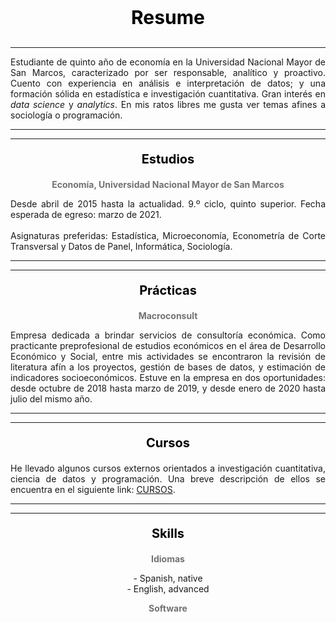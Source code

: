 <p align="center" style="font-size:30px; color: black;"><b>Resume</b></p>

---

<p align="justify">Estudiante de quinto año de economía en la Universidad Nacional Mayor de San Marcos, caracterizado por ser responsable, analítico y proactivo. Cuento con experiencia en análisis e interpretación de datos; y una formación sólida en estadística e investigación cuantitativa. Gran interés en <i>data science</i> y <i>analytics</i>. En mis ratos libres me gusta ver temas afines a sociología o programación.</p>

---
---

<p align="center" style="font-size:20px; color: black;"><b>Estudios</b></p>

<p align="center" style="font-size:14px; color: #727272;"><b>Economía, Universidad Nacional Mayor de San Marcos</b></p>

<!--<img src="images/LogoSanmarcos.png?raw=true" width="270" height="71" />-->
<p align="justify">Desde abril de 2015 hasta la actualidad. 9.º ciclo, quinto superior. Fecha esperada de egreso: marzo de 2021.
  <br>
  <br>
Asignaturas preferidas: Estadística, Microeconomía, Econometría de Corte Transversal y Datos de Panel, Informática, Sociología.
</p>

---
---

<p align="center" style="font-size:20px; color: black;"><b>Prácticas</b></p>

<p align="center" style="font-size:14px; color: #727272;"><b>Macroconsult</b></p>

<!--<img src="images/LogoMacroconsult.png?raw=true" width="220" height="53" />-->
<p align="justify">
	Empresa dedicada a brindar servicios de consultoría económica. Como practicante preprofesional de estudios económicos en el área de Desarrollo Económico y Social, entre mis actividades se encontraron la revisión de literatura afín a los proyectos, gestión de bases de datos, y estimación de indicadores socioeconómicos. Estuve en la empresa en dos oportunidades: desde octubre de 2018 hasta marzo de 2019, y desde enero de 2020 hasta julio del mismo año.
</p>

---
---

<p align="center" style="font-size:20px; color: black;"><b>Cursos</b></p>

<p align="justify">
	He llevado algunos cursos externos orientados a investigación cuantitativa, ciencia de datos y programación. Una breve descripción de ellos se encuentra en el siguiente link: <a href="https://drodrigo96.github.io/courses_page">CURSOS</a>.
</p>

---
---

<p align="center" style="font-size:20px; color: black;"><b>Skills</b></p>

<p align="center" style="font-size:14px; color: #727272;"><b>Idiomas</b></p>

<p align="center">
	- Spanish, native
	<br>
	- English, advanced	
	</p>

<p align="center" style="font-size:14px; color: #727272;"><b>Software</b></p>

   <head>
      <title>Google Charts Tutorial</title>
      <script type = "text/javascript" src = "https://www.gstatic.com/charts/loader.js">
      </script>
      <script type = "text/javascript">
         google.charts.load('current', {packages: ['corechart']});
      </script>
   </head>
   <body style = "margin:0 auto;">
      <div id = "container" style = "width: 400px; height: 220px; margin: 0 auto">
      </div>
      <script language = "JavaScript">
         function drawChart() {
            // Define the chart to be drawn.
            var data = google.visualization.arrayToDataTable([
               ['Year', 'Nivel', { role: 'tooltip'}, { role: 'style' }],
               ['MS Office -\nStata -',  3, 'Upper intermediate', '#DB4437'],
               ['Python 3 -',  2, 'Intermediate','#F0BE32'],
               ['R -\nMySQL -\nSQL Server -',  1, 'Basics', '#2EB67D'],
							 ['JavaScript -\nCSS-\nHTML -',  0.3, 'Some front end is important', '#4285F4']
            ]);

            var options = {
							hAxis: { textPosition: 'none' , ticks: [0, 1, 2, 3, 4], textStyle:{color: '#FFFFFF'}},
							vAxis: { textStyle: { color: '#727272', fontName: 'sans-serif', fontSize: 11, bold: false, italic: false }},
							legend: {position: 'none'},
							width: 400, height: 200,
							bar: {groupWidth: "70%"},
							chartArea: { left: 80, right: 0, width: '100%', height: '100%' },
					};
            var chart = new google.visualization.BarChart(document.getElementById('container'));
            chart.draw(data, options);
         }
         google.charts.setOnLoadCallback(drawChart);
      </script>
   </body>
   
---
---

<p align="center" style="font-size:13px; color:black;">
  <a href="https://nbviewer.jupyter.org/github/DRodrigo96/SomeProjects/blob/master/Contagio%20COVID-19/Covid19%20Mapa%20Distrital.ipynb" target="_blank">COVID-19.PE: contagios por distrito</a>
  <br>
  <br>
  <iframe style="display:block;" src="https://drodrigo96.github.io/COVID19.html" width="400" height="400"></iframe>
 </p>

---

<p align="center" style="font-size:13px; color:black;">
  Perú: educación e ingreso provincial 2019
  <br>
  <br>
  <img src="images/GraficoMapa.svg" width="307" height="450" />

</p>

---

<p align="center" style="font-size:13px; color:black;">
  <a href="https://nbviewer.jupyter.org/github/DRodrigo96/SomeProjects/blob/master/Martos%20WordCloud/MartosCloud.ipynb" target="_blank">Un nuevo premier, ¿qué dijo Walter Martos?</a>
  <br>
  <br>
  <img src="images/MartozSpeech.svg" width="400" height="278" />
 </p>
 
---

<p align="center" style="font-size:13px; color:black;">
  <a href="https://github.com/DRodrigo96/SomeProjects/tree/master/PE%20%C3%ADndice%20de%20proximidad" target="_blank">Índice de proximidad física por sector económico</a>
  <br>
  <br>
  <svg viewBox="0 0 593 397" width="400" height="267" xmlns="http://www.w3.org/2000/svg" xmlns:xlink="http://www.w3.org/1999/xlink" overflow="hidden"><defs><clipPath id="clip0"><rect x="310" y="179" width="593" height="397"/></clipPath><clipPath id="clip1"><rect x="310" y="179" width="592" height="395"/></clipPath><clipPath id="clip2"><rect x="310" y="179" width="592" height="395"/></clipPath><clipPath id="clip3"><rect x="375" y="188" width="505" height="334"/></clipPath><clipPath id="clip4"><rect x="375" y="188" width="505" height="334"/></clipPath><clipPath id="clip5"><rect x="375" y="188" width="505" height="334"/></clipPath><clipPath id="clip6"><rect x="375" y="188" width="505" height="334"/></clipPath><clipPath id="clip7"><rect x="375" y="188" width="505" height="334"/></clipPath><clipPath id="clip8"><rect x="375" y="188" width="505" height="334"/></clipPath><clipPath id="clip9"><rect x="375" y="188" width="505" height="334"/></clipPath><clipPath id="clip10"><rect x="375" y="188" width="505" height="334"/></clipPath><clipPath id="clip11"><rect x="375" y="188" width="505" height="334"/></clipPath><clipPath id="clip12"><rect x="375" y="188" width="505" height="334"/></clipPath><clipPath id="clip13"><rect x="375" y="188" width="505" height="334"/></clipPath><clipPath id="clip14"><rect x="375" y="188" width="505" height="334"/></clipPath><clipPath id="clip15"><rect x="375" y="188" width="505" height="334"/></clipPath><clipPath id="clip16"><rect x="375" y="188" width="505" height="334"/></clipPath><clipPath id="clip17"><rect x="375" y="188" width="505" height="334"/></clipPath><clipPath id="clip18"><rect x="310" y="179" width="592" height="395"/></clipPath><clipPath id="clip19"><rect x="310" y="179" width="592" height="395"/></clipPath><clipPath id="clip20"><rect x="310" y="179" width="592" height="395"/></clipPath><clipPath id="clip21"><rect x="310" y="179" width="592" height="395"/></clipPath><clipPath id="clip22"><rect x="310" y="179" width="592" height="395"/></clipPath><clipPath id="clip23"><rect x="310" y="179" width="592" height="395"/></clipPath><clipPath id="clip24"><rect x="310" y="179" width="592" height="395"/></clipPath><clipPath id="clip25"><rect x="310" y="179" width="592" height="395"/></clipPath><clipPath id="clip26"><rect x="310" y="179" width="592" height="395"/></clipPath><clipPath id="clip27"><rect x="310" y="179" width="592" height="395"/></clipPath><clipPath id="clip28"><rect x="310" y="179" width="592" height="395"/></clipPath><clipPath id="clip29"><rect x="310" y="179" width="592" height="395"/></clipPath><clipPath id="clip30"><rect x="310" y="179" width="592" height="395"/></clipPath><clipPath id="clip31"><rect x="310" y="179" width="592" height="395"/></clipPath><clipPath id="clip32"><rect x="310" y="179" width="592" height="395"/></clipPath><clipPath id="clip33"><rect x="310" y="179" width="592" height="395"/></clipPath><clipPath id="clip34"><rect x="310" y="179" width="592" height="395"/></clipPath><clipPath id="clip35"><rect x="310" y="179" width="592" height="395"/></clipPath><clipPath id="clip36"><rect x="310" y="179" width="592" height="395"/></clipPath><clipPath id="clip37"><rect x="310" y="179" width="592" height="395"/></clipPath><clipPath id="clip38"><rect x="310" y="179" width="592" height="395"/></clipPath><clipPath id="clip39"><rect x="310" y="179" width="592" height="395"/></clipPath><clipPath id="clip40"><rect x="310" y="179" width="592" height="395"/></clipPath><clipPath id="clip41"><rect x="310" y="179" width="592" height="395"/></clipPath><clipPath id="clip42"><rect x="310" y="179" width="592" height="395"/></clipPath><clipPath id="clip43"><rect x="310" y="179" width="592" height="395"/></clipPath><clipPath id="clip44"><rect x="310" y="179" width="592" height="395"/></clipPath><clipPath id="clip45"><rect x="310" y="179" width="592" height="395"/></clipPath><clipPath id="clip46"><rect x="310" y="179" width="592" height="395"/></clipPath><clipPath id="clip47"><rect x="310" y="179" width="592" height="395"/></clipPath><clipPath id="clip48"><rect x="310" y="179" width="592" height="395"/></clipPath><clipPath id="clip49"><rect x="310" y="179" width="592" height="395"/></clipPath><clipPath id="clip50"><rect x="310" y="179" width="592" height="395"/></clipPath><clipPath id="clip51"><rect x="310" y="179" width="592" height="395"/></clipPath><clipPath id="clip52"><rect x="310" y="179" width="592" height="395"/></clipPath><clipPath id="clip53"><rect x="310" y="179" width="592" height="395"/></clipPath><clipPath id="clip54"><rect x="310" y="179" width="592" height="395"/></clipPath><clipPath id="clip55"><rect x="310" y="179" width="592" height="395"/></clipPath><clipPath id="clip56"><rect x="310" y="179" width="592" height="395"/></clipPath><clipPath id="clip57"><rect x="310" y="179" width="592" height="395"/></clipPath><clipPath id="clip58"><rect x="310" y="179" width="592" height="395"/></clipPath><clipPath id="clip59"><rect x="310" y="179" width="592" height="395"/></clipPath><clipPath id="clip60"><rect x="310" y="179" width="592" height="395"/></clipPath><clipPath id="clip61"><rect x="310" y="179" width="592" height="395"/></clipPath><clipPath id="clip62"><rect x="310" y="179" width="592" height="395"/></clipPath><clipPath id="clip63"><rect x="310" y="179" width="593" height="396"/></clipPath><clipPath id="clip64"><rect x="310" y="179" width="593" height="396"/></clipPath></defs><g clip-path="url(#clip0)" transform="translate(-310 -179)"><g clip-path="url(#clip1)"><path d="M0 0 0.000104987 333" stroke="#BFBFBF" stroke-linejoin="round" stroke-miterlimit="10" fill="none" fill-rule="evenodd" transform="matrix(1 0 0 -1 375.5 521.5)"/></g><g clip-path="url(#clip2)"><path d="M375.5 521.5 879.5 521.5" stroke="#BFBFBF" stroke-linejoin="round" stroke-miterlimit="10" fill="none" fill-rule="evenodd"/></g><g clip-path="url(#clip3)"><path d="M380.5 398.5C380.5 380.275 395.275 365.5 413.5 365.5 431.725 365.5 446.5 380.275 446.5 398.5 446.5 416.725 431.725 431.5 413.5 431.5 395.275 431.5 380.5 416.725 380.5 398.5Z" fill="#7030A0" fill-rule="evenodd" fill-opacity="0.101961"/><path d="M380.5 398.5 381.188 391.875 383.125 385.688 386.125 380.063 390.188 375.188 395.063 371.125 400.688 368.125 406.875 366.188 413.5 365.5 420.188 366.188 426.375 368.125 431.938 371.125 436.875 375.188 440.875 380.063 443.938 385.688 445.813 391.875 446.5 398.5 445.813 405.188 443.938 411.375 440.875 416.938 436.875 421.875 431.938 425.875 426.375 428.938 420.188 430.813 413.5 431.5 406.875 430.813 400.688 428.938 395.063 425.875 390.188 421.875 386.125 416.938 383.125 411.375 381.188 405.188ZM382.5 404.917 384.359 410.855 387.237 416.191 391.134 420.927 395.811 424.764 401.205 427.701 407.14 429.5 413.501 430.16 419.924 429.499 425.855 427.702 431.19 424.764 435.927 420.927 439.764 416.19 442.702 410.855 444.499 404.924 445.16 398.501 444.5 392.14 442.701 386.205 439.764 380.811 435.927 376.134 431.191 372.237 425.855 369.359 419.917 367.5 413.501 366.84 407.146 367.5 401.205 369.36 395.811 372.237 391.134 376.134 387.237 380.811 384.36 386.205 382.5 392.146 381.84 398.501Z" fill="#7030A0"/></g><g clip-path="url(#clip4)"><path d="M526.5 396C526.5 386.887 533.887 379.5 543 379.5 552.113 379.5 559.5 386.887 559.5 396 559.5 405.113 552.113 412.5 543 412.5 533.887 412.5 526.5 405.113 526.5 396Z" fill="#7030A0" fill-rule="evenodd" fill-opacity="0.101961"/><path d="M526.5 396 526.813 392.688 527.813 389.625 529.313 386.813 531.375 384.375 533.813 382.313 536.625 380.813 539.688 379.813 543 379.5 546.313 379.813 549.438 380.813 552.25 382.313 554.688 384.375 556.688 386.813 558.188 389.625 559.188 392.688 559.5 396 559.188 399.313 558.188 402.438 556.688 405.25 554.688 407.688 552.25 409.688 549.438 411.188 546.313 412.188 543 412.5 539.688 412.188 536.625 411.188 533.813 409.688 531.375 407.688 529.313 405.25 527.813 402.438 526.813 399.313ZM528.126 399.044 529.046 401.916 530.422 404.497 532.315 406.734 534.556 408.573 537.15 409.956 539.96 410.874 543 411.161 546.044 410.874 548.916 409.954 551.506 408.573 553.74 406.74 555.573 404.506 556.954 401.916 557.874 399.044 558.161 396 557.874 392.96 556.956 390.15 555.573 387.556 553.734 385.315 551.497 383.422 548.916 382.046 546.044 381.126 543 380.839 539.96 381.126 537.15 382.044 534.565 383.422 532.321 385.321 530.422 387.565 529.044 390.15 528.126 392.96 527.839 396Z" fill="#7030A0"/></g><g clip-path="url(#clip5)"><path d="M505.5 478C505.5 474.962 508.186 472.5 511.5 472.5 514.814 472.5 517.5 474.962 517.5 478 517.5 481.038 514.814 483.5 511.5 483.5 508.186 483.5 505.5 481.038 505.5 478Z" fill="#7030A0" fill-rule="evenodd" fill-opacity="0.101961"/><path d="M505.5 478 506 475.875 507.25 474.125 509.188 472.938 511.5 472.5 513.813 472.938 515.75 474.125 517 475.875 517.5 478 517 480.125 515.75 481.875 513.813 483.063 511.5 483.5 509.188 483.063 507.25 481.875 506 480.125ZM507.238 479.564 508.178 480.88 509.676 481.798 511.5 482.143 513.324 481.798 514.822 480.88 515.762 479.564 516.13 478 515.762 476.436 514.822 475.12 513.324 474.202 511.5 473.857 509.676 474.202 508.178 475.12 507.238 476.436 506.87 478Z" fill="#7030A0"/></g><g clip-path="url(#clip6)"><path d="M665.5 309C665.5 300.992 671.992 294.5 680 294.5 688.008 294.5 694.5 300.992 694.5 309 694.5 317.008 688.008 323.5 680 323.5 671.992 323.5 665.5 317.008 665.5 309Z" fill="#7030A0" fill-rule="evenodd" fill-opacity="0.101961"/><path d="M665.5 309 665.813 306.063 666.625 303.375 668 300.875 669.75 298.75 671.875 297 674.375 295.625 677.063 294.813 680 294.5 682.938 294.813 685.688 295.625 688.125 297 690.25 298.75 692.063 300.875 693.375 303.375 694.188 306.063 694.5 309 694.188 311.938 693.375 314.688 692.063 317.125 690.25 319.25 688.125 321.063 685.688 322.375 682.938 323.188 680 323.5 677.063 323.188 674.375 322.375 671.875 321.063 669.75 319.25 668 317.125 666.625 314.688 665.813 311.938ZM667.126 311.676 667.861 314.164 669.104 316.368 670.705 318.312 672.627 319.951 674.882 321.136 677.328 321.875 680 322.159 682.676 321.875 685.177 321.136 687.368 319.956 689.304 318.304 690.956 316.368 692.136 314.177 692.875 311.676 693.159 309 692.875 306.328 692.135 303.882 690.951 301.627 689.312 299.705 687.368 298.104 685.164 296.861 682.676 296.126 680 295.841 677.328 296.125 674.895 296.861 672.627 298.108 670.697 299.697 669.108 301.627 667.861 303.895 667.125 306.328 666.841 309Z" fill="#7030A0"/></g><g clip-path="url(#clip7)"><path d="M499.5 387.5C499.5 372.036 512.036 359.5 527.5 359.5 542.964 359.5 555.5 372.036 555.5 387.5 555.5 402.964 542.964 415.5 527.5 415.5 512.036 415.5 499.5 402.964 499.5 387.5Z" fill="#7030A0" fill-rule="evenodd" fill-opacity="0.101961"/><path d="M499.5 387.5 500.063 381.875 501.688 376.625 504.313 371.875 507.688 367.688 511.875 364.313 516.625 361.688 521.875 360.063 527.5 359.5 533.125 360.063 538.438 361.688 543.188 364.313 547.313 367.688 550.75 371.875 553.313 376.625 554.938 381.875 555.5 387.5 554.938 393.125 553.313 398.438 550.75 403.188 547.313 407.313 543.188 410.75 538.438 413.313 533.125 414.938 527.5 415.5 521.875 414.938 516.625 413.313 511.875 410.75 507.688 407.313 504.313 403.188 501.688 398.438 500.063 393.125ZM501.376 392.861 502.922 397.914 505.421 402.437 508.636 406.366 512.621 409.638 517.144 412.077 522.141 413.624 527.5 414.16 532.861 413.624 537.921 412.076 542.437 409.64 546.366 406.366 549.64 402.437 552.076 397.921 553.624 392.861 554.16 387.5 553.624 382.141 552.077 377.144 549.638 372.621 546.366 368.636 542.437 365.421 537.914 362.922 532.861 361.376 527.5 360.84 522.141 361.376 517.15 362.921 512.621 365.423 508.636 368.636 505.423 372.621 502.921 377.15 501.376 382.141 500.84 387.5Z" fill="#7030A0"/></g><g clip-path="url(#clip8)"><path d="M593.5 356C593.5 346.887 600.664 339.5 609.5 339.5 618.337 339.5 625.5 346.887 625.5 356 625.5 365.113 618.337 372.5 609.5 372.5 600.664 372.5 593.5 365.113 593.5 356Z" fill="#7030A0" fill-rule="evenodd" fill-opacity="0.101961"/><path d="M593.5 356 593.813 352.688 594.75 349.625 596.25 346.813 598.188 344.375 600.563 342.313 603.313 340.813 606.313 339.813 609.5 339.5 612.75 339.813 615.75 340.813 618.438 342.313 620.813 344.375 622.75 346.813 624.25 349.625 625.188 352.688 625.5 356 625.188 359.313 624.25 362.438 622.75 365.25 620.813 367.688 618.438 369.688 615.75 371.188 612.75 372.188 609.5 372.5 606.313 372.188 603.313 371.188 600.563 369.688 598.188 367.688 596.25 365.25 594.75 362.438 593.813 359.313ZM595.128 359.056 595.989 361.927 597.369 364.515 599.148 366.754 601.319 368.581 603.847 369.96 606.592 370.875 609.501 371.16 612.472 370.875 615.21 369.962 617.676 368.585 619.852 366.754 621.631 364.515 623.011 361.927 623.872 359.056 624.161 356 623.873 352.948 623.013 350.139 621.631 347.547 619.845 345.301 617.667 343.41 615.21 342.038 612.472 341.125 609.501 340.84 606.592 341.125 603.847 342.04 601.328 343.414 599.155 345.301 597.369 347.547 595.987 350.139 595.127 352.948 594.839 356Z" fill="#7030A0"/></g><g clip-path="url(#clip9)"><path d="M799.5 411.5C799.5 403.216 805.992 396.5 814 396.5 822.008 396.5 828.5 403.216 828.5 411.5 828.5 419.784 822.008 426.5 814 426.5 805.992 426.5 799.5 419.784 799.5 411.5Z" fill="#7030A0" fill-rule="evenodd" fill-opacity="0.101961"/><path d="M799.5 411.5 799.813 408.5 800.625 405.688 802 403.125 803.75 400.938 805.875 399.063 808.375 397.688 811.063 396.813 814 396.5 816.938 396.813 819.688 397.688 822.125 399.063 824.25 400.938 826.063 403.125 827.375 405.688 828.188 408.5 828.5 411.5 828.188 414.5 827.375 417.375 826.063 419.875 824.25 422.125 822.125 423.938 819.688 425.313 816.938 426.188 814 426.5 811.063 426.188 808.375 425.313 805.875 423.938 803.75 422.125 802 419.875 800.625 417.375 799.813 414.5ZM801.127 414.248 801.867 416.866 803.117 419.14 804.719 421.199 806.637 422.835 808.907 424.084 811.343 424.876 814 425.159 816.662 424.876 819.152 424.084 821.358 422.84 823.29 421.192 824.943 419.14 826.13 416.879 826.873 414.248 827.159 411.5 826.874 408.756 826.13 406.181 824.943 403.863 823.29 401.868 821.348 400.155 819.152 398.916 816.662 398.124 814 397.841 811.343 398.124 808.907 398.916 806.647 400.16 804.719 401.861 803.117 403.863 801.867 406.193 801.126 408.756 800.841 411.5Z" fill="#7030A0"/></g><g clip-path="url(#clip10)"><path d="M560.5 351C560.5 348.515 562.515 346.5 565 346.5 567.485 346.5 569.5 348.515 569.5 351 569.5 353.485 567.485 355.5 565 355.5 562.515 355.5 560.5 353.485 560.5 351Z" fill="#7030A0" fill-rule="evenodd" fill-opacity="0.101961"/><path d="M560.5 351 560.875 349.25 561.813 347.813 563.25 346.875 565 346.5 566.75 346.875 568.188 347.813 569.125 349.25 569.5 351 569.125 352.75 568.188 354.188 566.75 355.125 565 355.5 563.25 355.125 561.813 354.188 560.875 352.75ZM562.127 352.229 562.776 353.224 563.771 353.873 565 354.136 566.229 353.873 567.224 353.224 567.873 352.229 568.136 351 567.873 349.771 567.224 348.776 566.229 348.127 565 347.864 563.771 348.127 562.776 348.776 562.127 349.771 561.864 351Z" fill="#7030A0"/></g><g clip-path="url(#clip11)"><path d="M527.5 338.5C527.5 337.395 528.396 336.5 529.5 336.5 530.605 336.5 531.5 337.395 531.5 338.5 531.5 339.605 530.605 340.5 529.5 340.5 528.396 340.5 527.5 339.605 527.5 338.5Z" fill="#7030A0" fill-rule="evenodd" fill-opacity="0.101961"/><path d="M527.5 338.5 528.125 337.125 529.5 336.5 530.938 337.125 531.5 338.5 530.938 339.938 529.5 340.5 528.125 339.938ZM529.132 338.909 529.511 339.064 529.908 338.908 530.064 338.511 529.909 338.132 529.512 337.959 529.132 338.132 528.959 338.512Z" fill="#7030A0"/></g><g clip-path="url(#clip12)"><path d="M487.5 359C487.5 357.067 488.843 355.5 490.5 355.5 492.157 355.5 493.5 357.067 493.5 359 493.5 360.933 492.157 362.5 490.5 362.5 488.843 362.5 487.5 360.933 487.5 359Z" fill="#7030A0" fill-rule="evenodd" fill-opacity="0.101961"/><path d="M487.5 359 487.75 357.688 488.375 356.563 489.375 355.813 490.5 355.5 491.688 355.813 492.625 356.563 493.25 357.688 493.5 359 493.25 360.375 492.625 361.5 491.688 362.25 490.5 362.5 489.375 362.25 488.375 361.5 487.75 360.375ZM489.023 359.92 489.403 360.604 489.945 361.011 490.508 361.136 491.102 361.011 491.587 360.623 491.978 359.92 492.144 359.006 491.98 358.148 491.587 357.44 491.075 357.03 490.509 356.881 489.974 357.03 489.403 357.459 489.02 358.148 488.856 359.006Z" fill="#7030A0"/></g><g clip-path="url(#clip13)"><path d="M483.5 342.5C483.5 338.082 487.306 334.5 492 334.5 496.694 334.5 500.5 338.082 500.5 342.5 500.5 346.918 496.694 350.5 492 350.5 487.306 350.5 483.5 346.918 483.5 342.5Z" fill="#7030A0" fill-rule="evenodd" fill-opacity="0.101961"/><path d="M483.5 342.5 484.188 339.375 486 336.875 488.688 335.125 492 334.5 495.313 335.125 498.063 336.875 499.813 339.375 500.5 342.5 499.813 345.625 498.063 348.188 495.313 349.875 492 350.5 488.688 349.875 486 348.188 484.188 345.625ZM485.432 345.075 486.935 347.2 489.183 348.612 492 349.143 494.824 348.61 497.122 347.2 498.566 345.086 499.135 342.5 498.568 339.922 497.123 337.857 494.813 336.388 492 335.857 489.194 336.386 486.935 337.858 485.43 339.933 484.865 342.5Z" fill="#7030A0"/></g><g clip-path="url(#clip14)"><path d="M580.5 259C580.5 253.753 584.529 249.5 589.5 249.5 594.471 249.5 598.5 253.753 598.5 259 598.5 264.247 594.471 268.5 589.5 268.5 584.529 268.5 580.5 264.247 580.5 259Z" fill="#7030A0" fill-rule="evenodd" fill-opacity="0.101961"/><path d="M580.5 259 580.688 257.125 581.188 255.313 583.125 252.313 586 250.25 587.688 249.688 589.5 249.5 591.313 249.688 593 250.25 595.875 252.313 597.813 255.313 598.5 259 597.813 262.688 595.875 265.75 593 267.75 591.313 268.313 589.5 268.5 587.688 268.313 586 267.75 583.125 265.75 581.188 262.688 580.688 260.938ZM582.003 260.688 582.417 262.137 584.108 264.809 586.604 266.546 587.97 267.001 589.5 267.16 591.03 267.001 592.396 266.546 594.892 264.809 596.549 262.191 597.144 259 596.55 255.815 594.892 253.248 592.387 251.451 591.03 250.999 589.5 250.84 587.97 250.999 586.613 251.451 584.108 253.248 582.419 255.864 582.003 257.37 581.84 259.002Z" fill="#7030A0"/></g><g clip-path="url(#clip15)"><path d="M654.5 226.5C654.5 222.082 658.082 218.5 662.5 218.5 666.918 218.5 670.5 222.082 670.5 226.5 670.5 230.918 666.918 234.5 662.5 234.5 658.082 234.5 654.5 230.918 654.5 226.5Z" fill="#7030A0" fill-rule="evenodd" fill-opacity="0.101961"/><path d="M654.5 226.5 655.125 223.375 656.875 220.875 659.375 219.125 662.5 218.5 665.625 219.125 668.188 220.875 669.875 223.375 670.5 226.5 669.875 229.625 668.188 232.188 665.625 233.875 662.5 234.5 659.375 233.875 656.875 232.188 655.125 229.625ZM656.379 229.097 657.832 231.225 659.899 232.62 662.5 233.14 665.109 232.619 667.225 231.225 668.619 229.109 669.14 226.5 668.62 223.899 667.225 221.832 665.097 220.379 662.5 219.86 659.911 220.378 657.832 221.832 656.378 223.911 655.86 226.5Z" fill="#7030A0"/></g><g clip-path="url(#clip16)"><path d="M797.5 287.5C797.5 284.186 800.41 281.5 804 281.5 807.59 281.5 810.5 284.186 810.5 287.5 810.5 290.814 807.59 293.5 804 293.5 800.41 293.5 797.5 290.814 797.5 287.5Z" fill="#7030A0" fill-rule="evenodd" fill-opacity="0.101961"/><path d="M797.5 287.5 798 285.188 799.438 283.25 801.5 282 804 281.5 806.563 282 808.625 283.25 810 285.188 810.5 287.5 810 289.813 808.625 291.75 806.563 293 804 293.5 801.5 293 799.438 291.75 798 289.813ZM799.242 289.249 800.352 290.745 801.991 291.739 804.003 292.141 806.074 291.737 807.698 290.753 808.755 289.264 809.136 287.5 808.755 285.736 807.698 284.247 806.074 283.263 804.003 282.859 801.991 283.262 800.352 284.255 799.242 285.751 798.864 287.5Z" fill="#7030A0"/></g><g clip-path="url(#clip17)"><path d="M601.5 414C601.5 405.44 608.44 398.5 617 398.5 625.56 398.5 632.5 405.44 632.5 414 632.5 422.56 625.56 429.5 617 429.5 608.44 429.5 601.5 422.56 601.5 414Z" fill="#7030A0" fill-rule="evenodd" fill-opacity="0.101961"/><path d="M601.5 414 601.813 410.875 602.75 408 604.188 405.375 606.063 403.063 608.375 401.188 611 399.75 613.875 398.813 617 398.5 620.125 398.813 623.063 399.75 625.688 401.188 627.938 403.063 629.875 405.375 631.313 408 632.188 410.875 632.5 414 632.188 417.125 631.313 420.063 629.875 422.688 627.938 424.938 625.688 426.875 623.063 428.313 620.125 429.188 617 429.5 613.875 429.188 611 428.313 608.375 426.875 606.063 424.938 604.188 422.688 602.75 420.063 601.813 417.125ZM603.125 416.853 603.981 419.535 605.295 421.934 607.01 423.992 609.131 425.769 611.52 427.077 614.138 427.874 617 428.16 619.866 427.873 622.546 427.075 624.924 425.773 626.992 423.992 628.773 421.924 630.075 419.546 630.873 416.866 631.16 414 630.874 411.138 630.077 408.52 628.769 406.131 626.992 404.01 624.934 402.295 622.535 400.981 619.853 400.125 617 399.84 614.151 400.125 611.531 400.979 609.121 402.299 607.01 404.01 605.299 406.121 603.979 408.532 603.125 411.151 602.84 414Z" fill="#7030A0"/></g><g clip-path="url(#clip18)"><path d="M413.5 398.5 429.5 443.5" stroke="#7F7F7F" stroke-width="0.666667" stroke-linejoin="round" stroke-miterlimit="10" fill="none"/></g><g clip-path="url(#clip19)"><path d="M542.5 396.5 543.5 442.5 549.5 442.5" stroke="#7F7F7F" stroke-width="0.666667" stroke-linejoin="round" stroke-miterlimit="10" fill="none"/></g><g clip-path="url(#clip20)"><path d="M511.5 478.5 490.5 490.5" stroke="#7F7F7F" stroke-width="0.666667" stroke-linejoin="round" stroke-miterlimit="10" fill="none"/></g><g clip-path="url(#clip21)"><path d="M679.5 309.5 715.5 279.5" stroke="#7F7F7F" stroke-width="0.666667" stroke-linejoin="round" stroke-miterlimit="10" fill="none"/></g><g clip-path="url(#clip22)"><path d="M527.5 387.5 524.5 425.5 518.5 425.5" stroke="#7F7F7F" stroke-width="0.666667" stroke-linejoin="round" stroke-miterlimit="10" fill="none"/></g><g clip-path="url(#clip23)"><path d="M609.5 356.5 630.5 357.5 636.5 357.5" stroke="#7F7F7F" stroke-width="0.666667" stroke-linejoin="round" stroke-miterlimit="10" fill="none"/></g><g clip-path="url(#clip24)"><path d="M813.5 411.5 801.5 439.5" stroke="#7F7F7F" stroke-width="0.666667" stroke-linejoin="round" stroke-miterlimit="10" fill="none"/></g><g clip-path="url(#clip25)"><path d="M564.5 351.5 594.5 329.5" stroke="#7F7F7F" stroke-width="0.666667" stroke-linejoin="round" stroke-miterlimit="10" fill="none"/></g><g clip-path="url(#clip26)"><path d="M529.5 338.5 498.5 283.5" stroke="#7F7F7F" stroke-width="0.666667" stroke-linejoin="round" stroke-miterlimit="10" fill="none"/></g><g clip-path="url(#clip27)"><path d="M490.5 359.5 433.5 343.5" stroke="#7F7F7F" stroke-width="0.666667" stroke-linejoin="round" stroke-miterlimit="10" fill="none"/></g><g clip-path="url(#clip28)"><path d="M491.5 342.5 467.5 308.5" stroke="#7F7F7F" stroke-width="0.666667" stroke-linejoin="round" stroke-miterlimit="10" fill="none"/></g><g clip-path="url(#clip29)"><path d="M589.5 258.5 600.5 240.5" stroke="#7F7F7F" stroke-width="0.666667" stroke-linejoin="round" stroke-miterlimit="10" fill="none"/></g><g clip-path="url(#clip30)"><path d="M662.5 226.5 669.5 209.5 675.5 209.5" stroke="#7F7F7F" stroke-width="0.666667" stroke-linejoin="round" stroke-miterlimit="10" fill="none"/></g><g clip-path="url(#clip31)"><path d="M804.5 287.5 806.5 266.5" stroke="#7F7F7F" stroke-width="0.666667" stroke-linejoin="round" stroke-miterlimit="10" fill="none"/></g><g clip-path="url(#clip32)"><path d="M616.5 413.5 618.5 443.5 624.5 443.5" stroke="#7F7F7F" stroke-width="0.666667" stroke-linejoin="round" stroke-miterlimit="10" fill="none"/></g><g clip-path="url(#clip33)"><text fill="#404040" font-family="Calibri,Calibri_MSFontService,sans-serif" font-weight="300" font-size="13" transform="translate(393.917 458)">Agro. y pesca</text></g><g clip-path="url(#clip34)"><text fill="#404040" font-family="Calibri,Calibri_MSFontService,sans-serif" font-weight="300" font-size="13" transform="translate(553.752 447)">Manufactura</text></g><g clip-path="url(#clip35)"><text fill="#404040" font-family="Calibri,Calibri_MSFontService,sans-serif" font-weight="300" font-size="13" transform="translate(458.583 505)">Elec. y Agua</text></g><g clip-path="url(#clip36)"><text fill="#404040" font-family="Calibri,Calibri_MSFontService,sans-serif" font-weight="300" font-size="13" transform="translate(680.262 275)">Construcción</text></g><g clip-path="url(#clip37)"><text fill="#404040" font-family="Calibri,Calibri_MSFontService,sans-serif" font-weight="300" font-size="13" transform="translate(462.902 430)">Comercio</text></g><g clip-path="url(#clip38)"><text fill="#404040" font-family="Calibri,Calibri_MSFontService,sans-serif" font-weight="300" font-size="13" transform="translate(640.255 362)">Transporte</text></g><g clip-path="url(#clip39)"><text fill="#404040" font-family="Calibri,Calibri_MSFontService,sans-serif" font-weight="300" font-size="13" transform="translate(768.419 455)">Aloja. y rest.</text></g><g clip-path="url(#clip40)"><text fill="#404040" font-family="Calibri,Calibri_MSFontService,sans-serif" font-weight="300" font-size="13" transform="translate(554.226 324)">Infor. y comun.</text></g><g clip-path="url(#clip41)"><text fill="#404040" font-family="Calibri,Calibri_MSFontService,sans-serif" font-weight="300" font-size="13" transform="translate(456.752 278)">Act. Financieras</text></g><g clip-path="url(#clip42)"><text fill="#404040" font-family="Calibri,Calibri_MSFontService,sans-serif" font-weight="300" font-size="13" transform="translate(386.009 338)">Act. Profesionales</text></g><g clip-path="url(#clip43)"><text fill="#404040" font-family="Calibri,Calibri_MSFontService,sans-serif" font-weight="300" font-size="13" transform="translate(433.861 303)">Serv. Admin.</text></g><g clip-path="url(#clip44)"><text fill="#404040" font-family="Calibri,Calibri_MSFontService,sans-serif" font-weight="300" font-size="13" transform="translate(565.904 235)">Adm. Pública</text></g><g clip-path="url(#clip45)"><text fill="#404040" font-family="Calibri,Calibri_MSFontService,sans-serif" font-weight="300" font-size="13" transform="translate(679.105 214)">Enseñanza privada</text></g><g clip-path="url(#clip46)"><text fill="#404040" font-family="Calibri,Calibri_MSFontService,sans-serif" font-weight="300" font-size="13" transform="translate(791.468 261)">Salud</text></g><g clip-path="url(#clip47)"><text fill="#404040" font-family="Calibri,Calibri_MSFontService,sans-serif" font-weight="300" font-size="13" transform="translate(628.625 448)">Otros servicios</text></g><g clip-path="url(#clip48)"><text fill="#595959" font-family="Calibri,Calibri_MSFontService,sans-serif" font-weight="300" font-size="13" transform="translate(339.42 525)">0.00</text></g><g clip-path="url(#clip49)"><text fill="#595959" font-family="Calibri,Calibri_MSFontService,sans-serif" font-weight="300" font-size="13" transform="translate(339.42 453)">0.50</text></g><g clip-path="url(#clip50)"><text fill="#595959" font-family="Calibri,Calibri_MSFontService,sans-serif" font-weight="300" font-size="13" transform="translate(339.42 381)">1.00</text></g><g clip-path="url(#clip51)"><text fill="#595959" font-family="Calibri,Calibri_MSFontService,sans-serif" font-weight="300" font-size="13" transform="translate(339.42 308)">1.50</text></g><g clip-path="url(#clip52)"><text fill="#595959" font-family="Calibri,Calibri_MSFontService,sans-serif" font-weight="300" font-size="13" transform="translate(339.42 236)">2.00</text></g><g clip-path="url(#clip53)"><text fill="#333333" font-family="Calibri,Calibri_MSFontService,sans-serif" font-weight="300" font-size="13" transform="translate(363.558 543)">45.0</text></g><g clip-path="url(#clip54)"><text fill="#333333" font-family="Calibri,Calibri_MSFontService,sans-serif" font-weight="300" font-size="13" transform="translate(435.642 543)">50.0</text></g><g clip-path="url(#clip55)"><text fill="#333333" font-family="Calibri,Calibri_MSFontService,sans-serif" font-weight="300" font-size="13" transform="translate(507.727 543)">55.0</text></g><g clip-path="url(#clip56)"><text fill="#333333" font-family="Calibri,Calibri_MSFontService,sans-serif" font-weight="300" font-size="13" transform="translate(579.812 543)">60.0</text></g><g clip-path="url(#clip57)"><text fill="#333333" font-family="Calibri,Calibri_MSFontService,sans-serif" font-weight="300" font-size="13" transform="translate(651.897 543)">65.0</text></g><g clip-path="url(#clip58)"><text fill="#333333" font-family="Calibri,Calibri_MSFontService,sans-serif" font-weight="300" font-size="13" transform="translate(723.981 543)">70.0</text></g><g clip-path="url(#clip59)"><text fill="#333333" font-family="Calibri,Calibri_MSFontService,sans-serif" font-weight="300" font-size="13" transform="translate(796.066 543)">75.0</text></g><g clip-path="url(#clip60)"><text fill="#333333" font-family="Calibri,Calibri_MSFontService,sans-serif" font-weight="300" font-size="13" transform="translate(868.151 543)">80.0</text></g><g clip-path="url(#clip61)"><text font-family="Calibri,Calibri_MSFontService,sans-serif" font-weight="300" font-size="13" transform="matrix(6.12323e-17 -1 1 6.12323e-17 325.928 445)">Ingreso Bruto Mensual Promedio</text></g><g clip-path="url(#clip62)"><text font-family="Calibri,Calibri_MSFontService,sans-serif" font-weight="300" font-size="13" transform="translate(571.398 568)">Índice de proximidad</text></g><g clip-path="url(#clip63)"><path d="M367.5 379.5 875.781 379.5" stroke="#BFBFBF" stroke-width="0.666667" stroke-miterlimit="8" fill="none" fill-rule="evenodd"/></g><g clip-path="url(#clip64)"><path d="M0 0 0.000104987 329.932" stroke="#BFBFBF" stroke-width="0.666667" stroke-miterlimit="8" fill="none" fill-rule="evenodd" transform="matrix(1 0 0 -1 542.5 525.432)"/></g></g></svg>
</p>

---

<p align="center" style="font-size:13px; color:black;">
  Componentes del ingreso de los hogares peruanos
  <br>
  <br>
  <img src="images/GraficoComponentes.svg" width="400" height="260" /> 
</p>

---
<p style="font-size:11px">Page template forked from <a href="https://github.com/evanca">evanca</a></p>
<!-- Remove above link if you don't want to attibute -->
